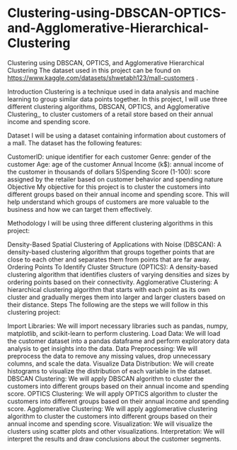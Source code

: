 # Clustering-using-DBSCAN-OPTICS-and-Agglomerative-Hierarchical-Clustering

Clustering using DBSCAN, OPTICS, and Agglomerative Hierarchical Clustering
The dataset used in this project can be found on https://www.kaggle.com/datasets/shwetabh123/mall-customers .

Introduction
Clustering is a technique used in data analysis and machine learning to group similar data points together. In this project, I will use three different clustering algorithms, DBSCAN, OPTICS, and Agglomerative Clustering,, to cluster customers of a retail store based on their annual income and spending score.

Dataset
I will be using a dataset containing information about customers of a mall. The dataset has the following features:

CustomerID: unique identifier for each customer
Genre: gender of the customer
Age: age of the customer
Annual Income (k$): annual income of the customer in thousands of dollars 5)Spending Score (1-100): score assigned by the retailer based on customer behavior and spending nature
Objective
My objective for this project is to cluster the customers into different groups based on their annual income and spending score. This will help understand which groups of customers are more valuable to the business and how we can target them effectively.

Methodology
I will be using three different clustering algorithms in this project:

Density-Based Spatial Clustering of Applications with Noise (DBSCAN): A density-based clustering algorithm that groups together points that are close to each other and separates them from points that are far away.
Ordering Points To Identify Cluster Structure (OPTICS): A density-based clustering algorithm that identifies clusters of varying densities and sizes by ordering points based on their connectivity.
Agglomerative Clustering: A hierarchical clustering algorithm that starts with each point as its own cluster and gradually merges them into larger and larger clusters based on their distance.
Steps
The following are the steps we will follow in this clustering project:

Import Libraries: We will import necessary libraries such as pandas, numpy, matplotlib, and scikit-learn to perform clustering.
Load Data: We will load the customer dataset into a pandas dataframe and perform exploratory data analysis to get insights into the data.
Data Preprocessing: We will preprocess the data to remove any missing values, drop unnecessary columns, and scale the data. Visualize Data Distribution: We will create histograms to visualize the distribution of each variable in the dataset.
DBSCAN Clustering: We will apply DBSCAN algorithm to cluster the customers into different groups based on their annual income and spending score.
OPTICS Clustering: We will apply OPTICS algorithm to cluster the customers into different groups based on their annual income and spending score.
Agglomerative Clustering: We will apply agglomerative clustering algorithm to cluster the customers into different groups based on their annual income and spending score.
Visualization: We will visualize the clusters using scatter plots and other visualizations.
Interpretation: We will interpret the results and draw conclusions about the customer segments.
